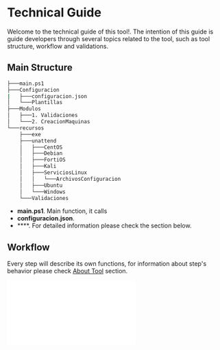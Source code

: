 # Technical Guide

Welcome to the technical guide of this tool!. The intention of this guide is guide developers through several topics related to the tool, such as tool structure, workflow and validations.

## Main Structure

```Bash
├───main.ps1
├───Configuracion
|   ├───configuracion.json
│   └───Plantillas
├───Modulos
│   ├───1. Validaciones
│   └───2. CreacionMaquinas
└───recursos
    ├───exe
    ├───unattend
    │   ├───CentOS
    │   ├───Debian
    │   ├───FortiOS
    │   ├───Kali
    │   ├───ServiciosLinux
    │   │   └───ArchivosConfiguracion
    │   ├───Ubuntu
    │   └───Windows
    └───Validaciones
```

* **main.ps1**. Main function, it calls 
* **configuracion.json**.
* ****.
For detailed information please check the section below. 

## Workflow 

Every step will describe its own functions, for information about step's behavior please check [About Tool] section.

<embed src="./Files/ejemplo.pdf" type="application/pdf">


[About Tool]: <../UserGuide#about-tool>
